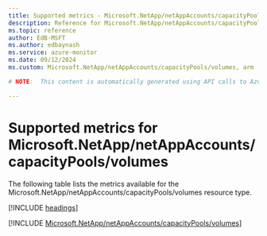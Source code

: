 ```yaml
---
title: Supported metrics - Microsoft.NetApp/netAppAccounts/capacityPools/volumes
description: Reference for Microsoft.NetApp/netAppAccounts/capacityPools/volumes metrics in Azure Monitor.
ms.topic: reference
author: EdB-MSFT
ms.author: edbaynash
ms.service: azure-monitor
ms.date: 09/12/2024
ms.custom: Microsoft.NetApp/netAppAccounts/capacityPools/volumes, arm

# NOTE:  This content is automatically generated using API calls to Azure. Any edits made on these files will be overwritten in the next run of the script. 

---
```


  
# Supported metrics for Microsoft.NetApp/netAppAccounts/capacityPools/volumes
  
The following table lists the metrics available for the Microsoft.NetApp/netAppAccounts/capacityPools/volumes resource type.  
  
  
[!INCLUDE [headings](~/reusable-content/ce-skilling/azure/includes/azure-monitor/reference/metrics/metrics-headings.md)]  
  
 

[!INCLUDE [Microsoft.NetApp/netAppAccounts/capacityPools/volumes](~/reusable-content/ce-skilling/azure/includes/azure-monitor/reference/metrics/microsoft-netapp-netappaccounts-capacitypools-volumes-metrics-include.md)]  

